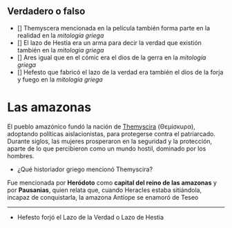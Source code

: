 ## Verdadero o falso

- [] Themyscera mencionada en la película también forma parte en la realidad en la *mitología griega*
- [] El lazo de Hestia era un arma para decir la verdad que existión también en la *mitologia griega*
- [] Ares igual que en el cómic era el dios de la gerra en la *mitología griega*
- [] Hefesto que fabricó el lazo de la verdad era también el dios de la forja y fuego en la *mitología griega*

# Las amazonas

<p>El pueblo amazónico fundó la nación de <a href="https://es.wikipedia.org/wiki/Temiscira_(c%C3%B3mic)" title="Temiscira (cómic)">Themyscira</a> (Θεμίσκυρα), adoptando políticas aislacionistas, para protegerse contra el patriarcado. Durante siglos, las mujeres prosperaron en la seguridad y la protección, aparte de lo que percibieron como un mundo hostil, dominado por los hombres.
</p>

- ¿Qué historiador griego mencionó Themyscira?

Fue mencionada por **Heródoto**​ como **capital del reino de las amazonas** y por **Pausanias**, quien relata que, cuando Heracles estaba sitiándola, incapaz de conquistarla, la amazona Antíope se enamoró de Teseo


--- 

- Hefesto forjó el Lazo de la Verdad o Lazo de Hestia
